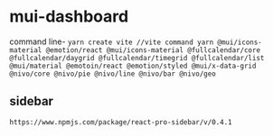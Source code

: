 # mui-dashboard
command line- `
yarn create vite //vite command
yarn
@mui/icons-material @emotion/react
@mui/icons-material @fullcalendar/core @fullcalendar/daygrid @fullcalendar/timegrid @fullcalendar/list
@mui/material @emotoin/react @emotion/styled @mui/x-data-grid
@nivo/core @nivo/pie @nivo/line @nivo/bar @nivo/geo
`
## sidebar 

```
https://www.npmjs.com/package/react-pro-sidebar/v/0.4.1
```